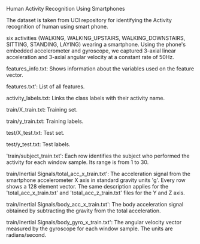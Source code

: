 Human Activity Recognition Using Smartphones 

The dataset is taken from UCI repository for identifying the Activity recognition of human using smart phone.

six activities (WALKING, WALKING_UPSTAIRS, WALKING_DOWNSTAIRS, SITTING, STANDING, LAYING) wearing a smartphone. Using the phone's embedded accelerometer and gyroscope, we captured 3-axial linear acceleration and 3-axial angular velocity at a constant rate of 50Hz.


features_info.txt: Shows information about the variables used on the feature vector.

features.txt': List of all features.

activity_labels.txt: Links the class labels with their activity name.

train/X_train.txt: Training set.

train/y_train.txt: Training labels.

test/X_test.txt: Test set.

test/y_test.txt: Test labels.

'train/subject_train.txt': Each row identifies the subject who performed the activity for each window sample. Its range is from 1 to 30. 

train/Inertial Signals/total_acc_x_train.txt': The acceleration signal from the smartphone accelerometer X axis in standard gravity units 'g'. Every row shows a 128 element vector. The same description applies for the 'total_acc_x_train.txt' and 'total_acc_z_train.txt' files for the Y and Z axis. 

train/Inertial Signals/body_acc_x_train.txt': The body acceleration signal obtained by subtracting the gravity from the total acceleration. 

train/Inertial Signals/body_gyro_x_train.txt': The angular velocity vector measured by the gyroscope for each window sample. The units are radians/second. 
